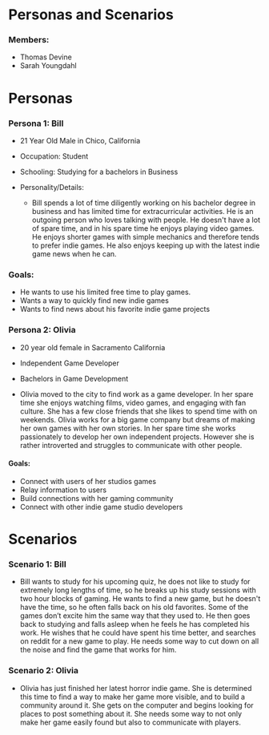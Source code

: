# Personas and Scenarios

### Members:
- Thomas Devine
- Sarah Youngdahl

# Personas
### Persona 1: Bill
- 21 Year Old Male in Chico, California
- Occupation: Student
- Schooling: Studying for a bachelors in Business
- Personality/Details:
     
    - Bill spends a lot of time diligently working on his bachelor degree
in business and has limited time for extracurricular activities. He is
an outgoing person who loves talking with people.
He doesn't have a lot of spare time, and in his spare time he
enjoys playing video games. He enjoys shorter games with simple
mechanics and therefore tends to prefer indie games. He also
enjoys keeping up with the latest indie game news when he can.
  
### Goals:
- He wants to use his limited free time to play games.
- Wants a way to quickly find new indie games
- Wants to find news about his favorite indie game projects


### Persona 2: Olivia
- 20 year old female in Sacramento California
- Independent Game Developer
- Bachelors in Game Development
    
- Olivia moved to the city to find work as a game developer. In
her spare time she enjoys watching films, video games, and
engaging with fan culture. She has a few close friends that
she likes to spend time with on weekends.
Olivia works for a big game company but dreams of making her own games with her
own stories. In her spare time she works passionately to develop her own independent
projects. However she is rather introverted and struggles to communicate with other
people.

#### Goals:
- Connect with users of her studios games
- Relay information to users
- Build connections with her gaming community
- Connect with other indie game studio developers


# Scenarios

### Scenario 1: Bill

- Bill wants to study for his upcoming quiz, he does not like to study for extremely
long lengths of time, so he breaks up his study sessions with two hour blocks of gaming.
He wants to find a new game, but he doesn't have the time, so he often falls back on his
old favorites. Some of the games don’t excite him the same way that they used to. He
then goes back to studying and falls asleep when he feels he has completed his work.
He wishes that he could have spent his time better, and searches on reddit for a new
game to play. He needs some way to cut down on all the noise and find the game that
works for him.

### Scenario 2: Olivia
  
- Olivia has just finished her latest horror indie game. She is determined this time to find a
way to make her game more visible, and to build a community around it. She gets on
the computer and begins looking for places to post something about it. She needs some
way to not only make her game easily found but also to communicate with players.
